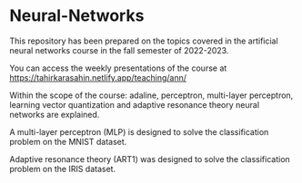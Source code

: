 # Neural-Networks
This repository has been prepared on the topics covered in the artificial neural networks course in the fall semester of 2022-2023.

You can access the weekly presentations of the course at https://tahirkarasahin.netlify.app/teaching/ann/

Within the scope of the course: adaline, perceptron, multi-layer perceptron, learning vector quantization and adaptive resonance theory neural networks are explained.

A multi-layer perceptron (MLP) is designed to solve the classification problem on the MNIST dataset.

Adaptive resonance theory (ART1) was designed to solve the classification problem on the IRIS dataset.
